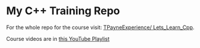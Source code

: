 # My C++ Training Repo

For the whole repo for the course visit: [ TPayneExperience/
Lets_Learn_Cpp](https://github.com/TPayneExperience/Lets_Learn_Cpp).

Course videos are in [this YouTube Playlist](https://youtube.com/playlist?list=PL82YdDfxhWsCyZLsg_kXhH8sy5ixQNras)